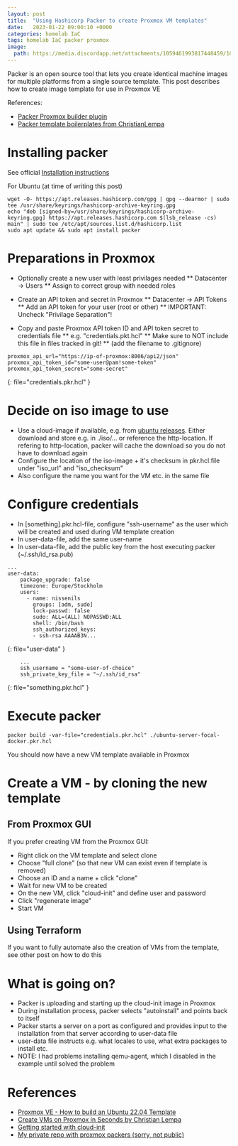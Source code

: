 ```yaml
---
layout: post
title:  "Using Hashicorp Packer to create Proxmox VM templates"
date:   2023-01-22 09:00:10 +0000
categories: homelab IaC
tags: homelab IaC packer proxmox
image:
  path: https://media.discordapp.net/attachments/1059461993817448459/1060871516931235930/Fredrik999_a_big_old_wooden_ship_steering_wheel._focus_on_the_s_5797a714-a166-4809-978a-55558182f9b7.png
---
```

Packer is an open source tool that lets you create identical machine images for multiple platforms from a single source template. This post describes how to create image template for use in Proxmox VE

References:
* [Packer Proxmox builder plugin](https://developer.hashicorp.com/packer/plugins/builders/proxmox/clone)
* [Packer template boilerplates from ChristianLempa](https://github.com/christianlempa/boilerplates/tree/main/packer/proxmox)

# Installing packer
See official [Installation instructions](https://developer.hashicorp.com/packer/downloads)

For Ubuntu (at time of writing this post)
```shell
wget -O- https://apt.releases.hashicorp.com/gpg | gpg --dearmor | sudo tee /usr/share/keyrings/hashicorp-archive-keyring.gpg
echo "deb [signed-by=/usr/share/keyrings/hashicorp-archive-keyring.gpg] https://apt.releases.hashicorp.com $(lsb_release -cs) main" | sudo tee /etc/apt/sources.list.d/hashicorp.list
sudo apt update && sudo apt install packer
```
# Preparations in Proxmox
* Optionally create a new user with least privilages needed
** Datacenter -> Users
** Assign to correct group with needed roles

* Create an API token and secret in Proxmox
** Datacenter -> API Tokens
** Add an API token for your user (root or other)
** IMPORTANT: Uncheck "Privilage Separation"!

* Copy and paste Proxmox API token ID and API token secret to credentials file
** e.g. "credentials.pkt.hcl"
** Make sure to NOT include this file in files tracked in git!
** (add the filename to .gitignore)
```
proxmox_api_url="https://ip-of-proxmox:8006/api2/json"
proxmox_api_token_id="some-user@pam!some-token"
proxmox_api_token_secret="some-secret"
```
{: file="credentials.pkr.hcl" }

# Decide on iso image to use
* Use a cloud-image if available, e.g. from [ubuntu releases](https://releases.ubuntu.com/). Either download and store e.g. in ./iso/... or reference the http-location. If refering to http-location, packer will cache the download so you do not have to download again
* Configure the location of the iso-image + it's checksum in pkr.hcl.file under "iso_url" and "iso_checksum"
* Also configure the name you want for the VM etc. in the same file

# Configure credentials
* In [something].pkr.hcl-file, configure "ssh-username" as the user which will be created and used during VM template creation
* In user-data-file, add the same user-name
* In user-data-file, add the public key from the host executing packer (~/.ssh/id_rsa.pub)

```
...
user-data:
    package_upgrade: false
    timezone: Europe/Stockholm
    users:
      - name: nissenils
        groups: [adm, sudo]
        lock-passwd: false
        sudo: ALL=(ALL) NOPASSWD:ALL
        shell: /bin/bash
        ssh_authorized_keys:
        - ssh-rsa AAAAB3N...
```
{: file="user-data" }

```
    ...
    ssh_username = "some-user-of-choice"
    ssh_private_key_file = "~/.ssh/id_rsa"
```
{: file="something.pkr.hcl" }


# Execute packer
```shell
packer build -var-file="credentials.pkr.hcl" ./ubuntu-server-focal-docker.pkr.hcl
```
You should now have a new VM template available in Proxmox

# Create a VM - by cloning the new template
## From Proxmox GUI
If you prefer creating VM from the Proxmox GUI:
* Right click on the VM template and select clone
* Choose "full clone" (so that new VM can exist even if template is removed)
* Choose an ID and a name + click "clone"
* Wait for new VM to be created
* On the new VM, click "cloud-init" and define user and password
* Click "regenerate image"
* Start VM

## Using Terraform
If you want to fully automate also the creation of VMs from the template, see other post on how to do this

# What is going on?
* Packer is uploading and starting up the cloud-init image in Proxmox
* During installation process, packer selects "autoinstall" and points back to itself
* Packer starts a server on a port as configured and provides input to the installation from that server according to user-data file
* user-data file instructs e.g. what locales to use, what extra packages to install etc.
* NOTE: I had problems installing qemu-agent, which I disabled in the example until solved the problem


# References
* [Proxmox VE - How to build an Ubuntu 22.04 Template](https://www.youtube.com/watch?v=MJgIm03Jxdo)
* [Create VMs on Proxmox in Seconds by Christian Lempa](https://www.youtube.com/watch?v=1nf3WOEFq1Y)
* [Getting started with cloud-init](https://www.youtube.com/watch?v=exeuvgPxd-E)
* [My private repo with proxmox packers (sorry, not public)](https://github.com/fredrikp999/proxmox-packers)